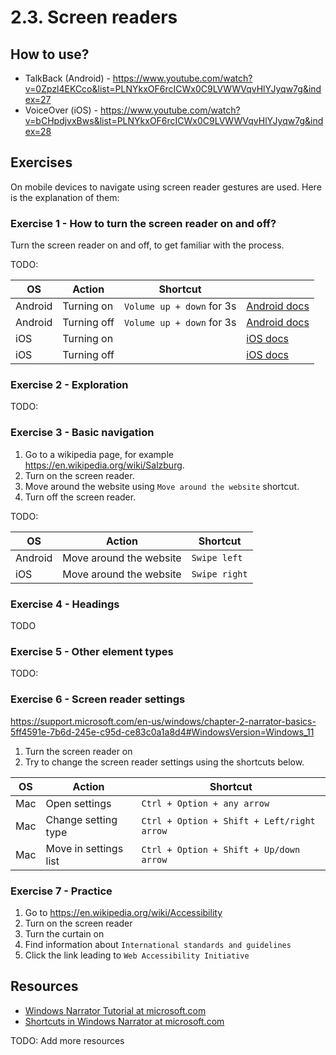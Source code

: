 # 2.3. Screen readers

## How to use?

- TalkBack (Android) - https://www.youtube.com/watch?v=0Zpzl4EKCco&list=PLNYkxOF6rcICWx0C9LVWWVqvHlYJyqw7g&index=27
- VoiceOver (iOS) - https://www.youtube.com/watch?v=bCHpdjvxBws&list=PLNYkxOF6rcICWx0C9LVWWVqvHlYJyqw7g&index=28

## Exercises

On mobile devices to navigate using screen reader gestures are used. Here is the explanation of them:

### Exercise 1 - How to turn the screen reader on and off?

Turn the screen reader on and off, to get familiar with the process.

TODO:

| OS      | Action      | Shortcut                  |                                                                                                   |
| ------- | ----------- | ------------------------- | ------------------------------------------------------------------------------------------------- |
| Android | Turning on  | `Volume up + down` for 3s | [Android docs](https://support.google.com/accessibility/android/answer/6007100)                   |
| Android | Turning off | `Volume up + down` for 3s | [Android docs](https://support.google.com/accessibility/android/answer/14252950)                  |
| iOS     | Turning on  |                           | [iOS docs](https://support.apple.com/guide/iphone/turn-on-and-practice-voiceover-iph3e2e415f/ios) |
| iOS     | Turning off |                           | [iOS docs](https://support.apple.com/guide/iphone/turn-on-and-practice-voiceover-iph3e2e415f/ios) |

### Exercise 2 - Exploration

TODO:

### Exercise 3 - Basic navigation

1. Go to a wikipedia page, for example https://en.wikipedia.org/wiki/Salzburg.
2. Turn on the screen reader.
3. Move around the website using `Move around the website` shortcut.
4. Turn off the screen reader.

TODO:

| OS      | Action                  | Shortcut      |
| ------- | ----------------------- | ------------- |
| Android | Move around the website | `Swipe left`  |
| iOS     | Move around the website | `Swipe right` |

### Exercise 4 - Headings

TODO

### Exercise 5 - Other element types

TODO:

### Exercise 6 - Screen reader settings

https://support.microsoft.com/en-us/windows/chapter-2-narrator-basics-5ff4591e-7b6d-245e-c95d-ce83c0a1a8d4#WindowsVersion=Windows_11

1. Turn the screen reader on
2. Try to change the screen reader settings using the shortcuts below.

| OS  | Action                | Shortcut                                   |
| --- | --------------------- | ------------------------------------------ |
| Mac | Open settings         | `Ctrl + Option + any arrow`                |
| Mac | Change setting type   | `Ctrl + Option + Shift + Left/right arrow` |
| Mac | Move in settings list | `Ctrl + Option + Shift + Up/down arrow`    |

### Exercise 7 - Practice

1. Go to https://en.wikipedia.org/wiki/Accessibility
2. Turn on the screen reader
3. Turn the curtain on
4. Find information about `International standards and guidelines`
5. Click the link leading to `Web Accessibility Initiative`

## Resources

- [Windows Narrator Tutorial at microsoft.com](https://support.microsoft.com/en-us/windows/complete-guide-to-narrator-e4397a0d-ef4f-b386-d8ae-c172f109bdb1#WindowsVersion=Windows_11)
- [Shortcuts in Windows Narrator at microsoft.com](https://support.microsoft.com/en-us/windows/chapter-3-using-scan-mode-7b2af804-5a2f-90fd-b0e0-672f7cbbf2da#WindowsVersion=Windows_11)

TODO: Add more resources
